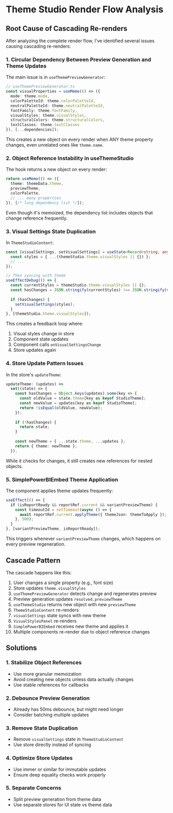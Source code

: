 # Theme Studio Render Flow Analysis

## Root Cause of Cascading Re-renders

After analyzing the complete render flow, I've identified several issues causing cascading re-renders:

### 1. **Circular Dependency Between Preview Generation and Theme Updates**

The main issue is in `useThemePreviewGenerator`:

```typescript
// useThemePreviewGenerator.ts
const visualProperties = useMemo(() => ({
  mode: theme.mode,
  colorPaletteId: theme.colorPaletteId,
  neutralPaletteId: theme.neutralPaletteId,
  fontFamily: theme.fontFamily,
  visualStyles: theme.visualStyles,
  structuralColors: theme.structuralColors,
  textClasses: theme.textClasses
}), [...dependencies]);
```

This creates a new object on every render when ANY theme property changes, even unrelated ones like `theme.name`.

### 2. **Object Reference Instability in useThemeStudio**

The hook returns a new object on every render:

```typescript
return useMemo(() => ({
  theme: themeData.theme,
  previewTheme,
  colorPalette,
  // ... many properties
}), [/* long dependency list */]);
```

Even though it's memoized, the dependency list includes objects that change reference frequently.

### 3. **Visual Settings State Duplication**

In `ThemeStudioContent`:

```typescript
const [visualSettings, setVisualSettings] = useState<Record<string, any>>(() => {
  const styles = { ...(themeStudio.theme.visualStyles || {}) };
  // ...
});

// Then syncing with theme
useEffectDebug(() => {
  const currentStyles = themeStudio.theme.visualStyles || {};
  const hasChanges = JSON.stringify(currentStyles) !== JSON.stringify(visualSettings);
  
  if (hasChanges) {
    setVisualSettings(styles);
  }
}, [themeStudio.theme.visualStyles]);
```

This creates a feedback loop where:
1. Visual styles change in store
2. Component state updates
3. Component calls `onVisualSettingsChange`
4. Store updates again

### 4. **Store Update Pattern Issues**

In the store's `updateTheme`:

```typescript
updateTheme: (updates) =>
  set((state) => {
    const hasChanges = Object.keys(updates).some(key => {
      const oldValue = state.theme[key as keyof StudioTheme];
      const newValue = updates[key as keyof StudioTheme];
      return !isEqual(oldValue, newValue);
    });
    
    if (!hasChanges) {
      return state;
    }
    
    const newTheme = { ...state.theme, ...updates };
    return { theme: newTheme };
  }),
```

While it checks for changes, it still creates new references for nested objects.

### 5. **SimplePowerBIEmbed Theme Application**

The component applies theme updates frequently:

```typescript
useEffect(() => {
  if (isReportReady && reportRef.current && variantPreviewTheme) {
    const timeoutId = setTimeout(async () => {
      await reportRef.current.applyTheme({ themeJson: themeToApply });
    }, 500);
  }
}, [variantPreviewTheme, isReportReady]);
```

This triggers whenever `variantPreviewTheme` changes, which happens on every preview regeneration.

## Cascade Pattern

The cascade happens like this:

1. User changes a single property (e.g., font size)
2. Store updates `theme.visualStyles`
3. `useThemePreviewGenerator` detects change and regenerates preview
4. Preview generation updates `resolved.previewTheme` 
5. `useThemeStudio` returns new object with new `previewTheme`
6. `ThemeStudioContent` re-renders
7. `visualSettings` state syncs with new theme
8. `VisualStylesPanel` re-renders
9. `SimplePowerBIEmbed` receives new theme and applies it
10. Multiple components re-render due to object reference changes

## Solutions

### 1. **Stabilize Object References**
- Use more granular memoization
- Avoid creating new objects unless data actually changes
- Use stable references for callbacks

### 2. **Debounce Preview Generation**
- Already has 50ms debounce, but might need longer
- Consider batching multiple updates

### 3. **Remove State Duplication**
- Remove `visualSettings` state in `ThemeStudioContent`
- Use store directly instead of syncing

### 4. **Optimize Store Updates**
- Use immer or similar for immutable updates
- Ensure deep equality checks work properly

### 5. **Separate Concerns**
- Split preview generation from theme data
- Use separate stores for UI state vs theme data